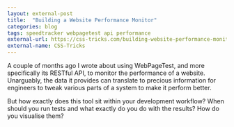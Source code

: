 ```yaml
---
layout: external-post
title:  "Building a Website Performance Monitor"
categories: blog
tags: speedtracker webpagetest api performance
external-url: https://css-tricks.com/building-website-performance-monitor/
external-name: CSS-Tricks
---
```

A couple of months ago I wrote about using WebPageTest, and more specifically its RESTful API, to monitor the performance of a website. Unarguably, the data it provides can translate to precious information for engineers to tweak various parts of a system to make it perform better.

But how exactly does this tool sit within your development workflow? When should you run tests and what exactly do you do with the results? How do you visualise them?<!--more-->
